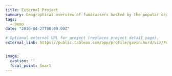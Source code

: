 ```yaml
---
title: External Project
summary: Geographical overview of fundraisers hosted by the popular organization, Kickstarter.
tags:
  - Demo
date: "2016-04-27T00:00:00Z"

# Optional external URL for project (replaces project detail page).
external_link: https://public.tableau.com/app/profile/gavin.hurd/viz/FundraisersbyLocation/Dashboard4?publish=yes


image:
  caption: ''
  focal_point: Smart
---
```

